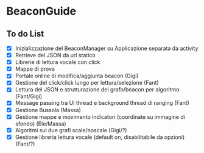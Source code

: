 # BeaconGuide

## To do List

- [x] Inizializzazione del BeaconManager su Applicazione separata da activity
- [x] Retrieve del JSON da url statico
- [x] Librerie di lettura vocale con click
- [x] Mappe di prova
- [x] Portale online di modifica/aggiunta beacon (Gigi)
- [x] Gestione del click/click lungo per lettura/selezione (Fant)
- [x] Lettura del JSON e strutturazione del grafo/beacon per algoritmo (Fant/Gigi)
- [x] Message passing tra UI thread e background thread di ranging (Fant)
- [x] Gestione Bussola (Massa)
- [x] Gestione mappe e movimento indicatori (coordinate su immagine di sfondo) (Ele/Massa)
- [x] Algoritmi sui due grafi scale/noscale (Gigi/?)
- [x] Gestione libreria lettura vocale (default on, disabilitabile da opzioni) (Fant/?)
